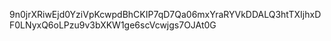 9n0jrXRiwEjd0YziVpKcwpdBhCKIP7qD7Qa06mxYraRYVkDDALQ3htTXIjhxDF0LNyxQ6oLPzu9v3bXKW1ge6scVcwjgs7OJAt0G